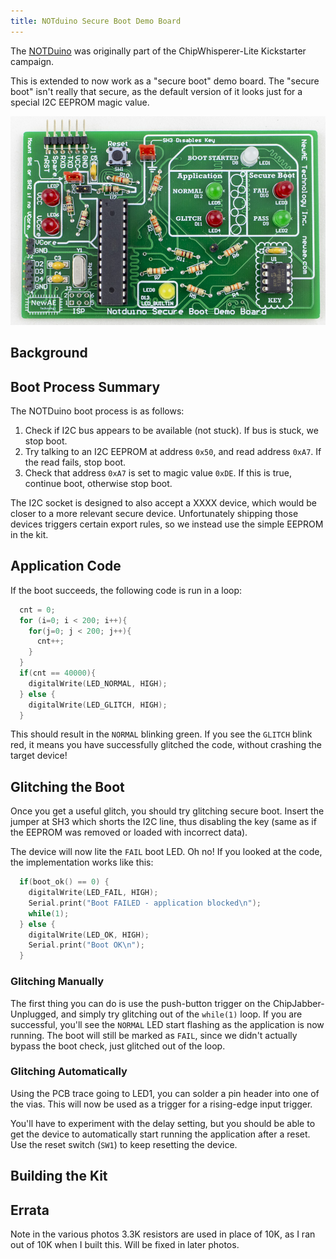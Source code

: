 ```yaml
---
title: NOTduino Secure Boot Demo Board 
---
```


The [NOTDuino](https://wiki.newae.com/CW304_Notduino_Target) was originally part of the ChipWhisperer-Lite Kickstarter campaign.

This is extended to now work as a "secure boot" demo board. The "secure boot" isn't really that secure, as the default version of it
looks just for a special I2C EEPROM magic value.

![](img/notduino_top_web.jpg)

## Background

## Boot Process Summary

The NOTDuino boot process is as follows:

 1. Check if I2C bus appears to be available (not stuck). If bus is stuck, we stop boot.
 2. Try talking to an I2C EEPROM at address `0x50`, and read address `0xA7`. If the read fails, stop boot.
 3. Check that address `0xA7` is set to magic value `0xDE`. If this is true, continue boot, otherwise stop boot.

The I2C socket is designed to also accept a XXXX device, which would be closer to a more relevant secure device. Unfortunately shipping those devices triggers certain export rules, so we instead use the simple EEPROM in the kit.

## Application Code

If the boot succeeds, the following code is run in a loop:

```C  
  cnt = 0;
  for (i=0; i < 200; i++){
    for(j=0; j < 200; j++){
      cnt++;  
    }
  }
  if(cnt == 40000){
    digitalWrite(LED_NORMAL, HIGH);
  } else {
    digitalWrite(LED_GLITCH, HIGH);
  }
```

This should result in the `NORMAL` blinking green. If you see the `GLITCH` blink red, it means you have successfully glitched the code, without crashing the target device!

## Glitching the Boot

Once you get a useful glitch, you should try glitching secure boot. Insert the jumper at SH3 which shorts the I2C line, thus disabling the key (same as if the EEPROM was removed or loaded with incorrect data).

The device will now lite the `FAIL` boot LED. Oh no! If you looked at the code, the implementation works like this:

```C
  if(boot_ok() == 0) {
    digitalWrite(LED_FAIL, HIGH);
    Serial.print("Boot FAILED - application blocked\n");
    while(1);
  } else {
    digitalWrite(LED_OK, HIGH);
    Serial.print("Boot OK\n");
  }
```

### Glitching Manually

The first thing you can do is use the push-button trigger on the ChipJabber-Unplugged, and simply try glitching out of the ```while(1)``` loop. If you are successful, you'll see the `NORMAL` LED start flashing as the application is now running. The boot will still be marked as `FAIL`, since we didn't actually bypass the boot check, just glitched out of the loop.

### Glitching Automatically

Using the PCB trace going to LED1, you can solder a pin header into one of the vias. This will now be used as a trigger for a rising-edge input trigger.

You'll have to experiment with the delay setting, but you should be able to get the device to automatically start running the application after a reset. Use the reset switch (`SW1`) to keep resetting the device.  

## Building the Kit

## Errata

Note in the various photos 3.3K resistors are used in place of 10K, as I ran out of 10K when I built this. Will be fixed in later photos. 